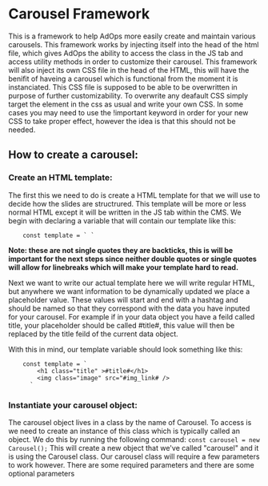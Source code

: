 # Carousel Framework

This is a framework to help AdOps more easily create and maintain various carousels. This framework works by injecting itself into the head of the html file, which gives AdOps the ability to access the class in the JS tab and access utility methods in order to customize their carousel. This framework will also inject its own CSS file in the head of the HTML, this will have the benifit of haveing a carousel which is functional from the moment it is instanciated. This CSS file is supposed to be able to be overwritten in purpose of further customizability. To overwrite any deafault CSS simply target the element in the css as usual and write your own CSS. In some cases you may need to use the !important keyword in order for your new CSS to take proper effect, however the idea is that this should not be needed. 

## How to create a carousel:
### Create an HTML template:
  
The first this we need to do is create a HTML template for that we will use to decide how the slides are structrured. This template will be more or less normal HTML except it will be written in the JS tab within the CMS. We begin with declaring a variable that will contain our template like this:

        const template = ` ` 

**Note: these are not single quotes they are backticks, this is will be important for the next steps since neither double quotes or single quotes will allow for linebreaks which will make your template hard to read.**
  
Next we want to write our actual template here we will write regular HTML, but anywhere we want information to be dynamically updated we place a placeholder value. These values will start and end with a hashtag and should be named so that they correspond with the data you have inputed for your carousel. For example if in your data object you have a feild called title, your placeholder should be called #title#, this value will then be replaced by the title feild of the current data object.  
  
With this in mind, our template variable should look something like this:

        const template = `
            <h1 class="title" >#title#</h1>
            <img class="image" src="#img_link# />
          `


### Instantiate your carousel object:

The carousel object lives in a class by the name of Carousel. To access is we need to create an instance of this class which is typically called an object. We do this by running the following command:
`` const carousel = new Carousel(); ``
This will create a new object that we've called "carousel" and it is using the Carousel class. Our carousel class will require a few parameters to work however. There are some required parameters and there are some optional parameters

